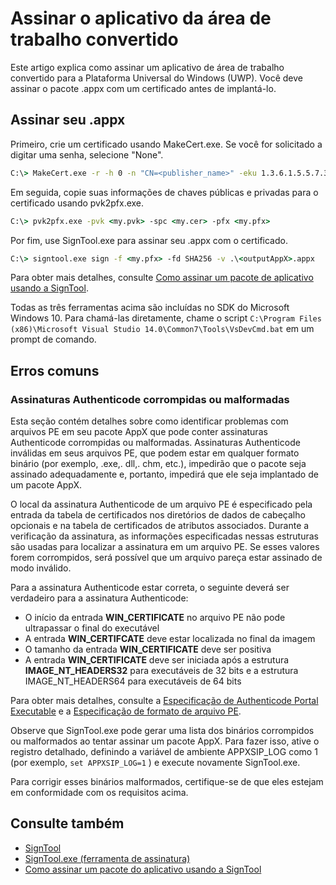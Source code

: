# Assinar o aplicativo da área de trabalho convertido

Este artigo explica como assinar um aplicativo de área de trabalho convertido para a Plataforma Universal do Windows (UWP). Você deve assinar o pacote .appx com um certificado antes de implantá-lo.

## Assinar seu .appx

Primeiro, crie um certificado usando MakeCert.exe. Se você for solicitado a digitar uma senha, selecione "None". 

```cmd
C:\> MakeCert.exe -r -h 0 -n "CN=<publisher_name>" -eku 1.3.6.1.5.5.7.3.3 -pe -sv <my.pvk> <my.cer>
```

Em seguida, copie suas informações de chaves públicas e privadas para o certificado usando pvk2pfx.exe. 

```cmd
C:\> pvk2pfx.exe -pvk <my.pvk> -spc <my.cer> -pfx <my.pfx>
```
Por fim, use SignTool.exe para assinar seu .appx com o certificado.

```cmd
C:\> signtool.exe sign -f <my.pfx> -fd SHA256 -v .\<outputAppX>.appx
``` 

Para obter mais detalhes, consulte [Como assinar um pacote de aplicativo usando a SignTool](https://msdn.microsoft.com/en-us/library/windows/desktop/jj835835(v=vs.85).aspx). 

Todas as três ferramentas acima são incluídas no SDK do Microsoft Windows 10. Para chamá-las diretamente, chame o script ```C:\Program Files (x86)\Microsoft Visual Studio 14.0\Common7\Tools\VsDevCmd.bat``` em um prompt de comando.

## Erros comuns

### Assinaturas Authenticode corrompidas ou malformadas

Esta seção contém detalhes sobre como identificar problemas com arquivos PE em seu pacote AppX que pode conter assinaturas Authenticode corrompidas ou malformadas. Assinaturas Authenticode inválidas em seus arquivos PE, que podem estar em qualquer formato binário (por exemplo, .exe,. dll,. chm, etc.), impedirão que o pacote seja assinado adequadamente e, portanto, impedirá que ele seja implantado de um pacote AppX. 

O local da assinatura Authenticode de um arquivo PE é especificado pela entrada da tabela de certificados nos diretórios de dados de cabeçalho opcionais e na tabela de certificados de atributos associados. Durante a verificação da assinatura, as informações especificadas nessas estruturas são usadas para localizar a assinatura em um arquivo PE. Se esses valores forem corrompidos, será possível que um arquivo pareça estar assinado de modo inválido. 

Para a assinatura Authenticode estar correta, o seguinte deverá ser verdadeiro para a assinatura Authenticode:

- O início da entrada **WIN_CERTIFICATE** no arquivo PE não pode ultrapassar o final do executável
- A entrada **WIN_CERTIFCATE** deve estar localizada no final da imagem
- O tamanho da entrada **WIN_CERTIFICATE** deve ser positiva
- A entrada **WIN_CERTIFICATE** deve ser iniciada após a estrutura **IMAGE_NT_HEADERS32** para executáveis de 32 bits e a estrutura IMAGE_NT_HEADERS64 para executáveis de 64 bits

Para obter mais detalhes, consulte a [Especificação de Authenticode Portal Executable](http://download.microsoft.com/download/9/c/5/9c5b2167-8017-4bae-9fde-d599bac8184a/Authenticode_PE.docx) e a [Especificação de formato de arquivo PE](https://msdn.microsoft.com/en-us/windows/hardware/gg463119.aspx). 

Observe que SignTool.exe pode gerar uma lista dos binários corrompidos ou malformados ao tentar assinar um pacote AppX. Para fazer isso, ative o registro detalhado, definindo a variável de ambiente APPXSIP_LOG como 1 (por exemplo, ```set APPXSIP_LOG=1``` ) e execute novamente SignTool.exe.

Para corrigir esses binários malformados, certifique-se de que eles estejam em conformidade com os requisitos acima.

## Consulte também

- [SignTool](https://msdn.microsoft.com/library/windows/desktop/aa387764(v=vs.85).aspx)
- [SignTool.exe (ferramenta de assinatura)](https://msdn.microsoft.com/library/8s9b9yaz(v=vs.110).aspx)
- [Como assinar um pacote do aplicativo usando a SignTool](https://msdn.microsoft.com/en-us/library/windows/desktop/jj835835(v=vs.85).aspx)

<!--HONumber=Jun16_HO4-->


